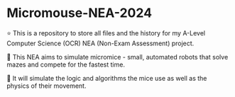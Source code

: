 ﻿# Micromouse-NEA-2024
⭐️ This is a repository to store all files and the history for my A-Level Computer Science (OCR) NEA (Non-Exam Assessment) project.

🐁 This NEA aims to simulate micromice - small, automated robots that solve mazes and compete for the fastest time.

🤖 It will simulate the logic and algorithms the mice use as well as the physics of their movement.
